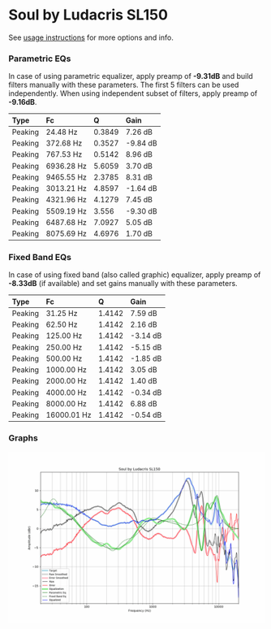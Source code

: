 # Soul by Ludacris SL150
See [usage instructions](https://github.com/jaakkopasanen/AutoEq#usage) for more options and info.

### Parametric EQs
In case of using parametric equalizer, apply preamp of **-9.31dB** and build filters manually
with these parameters. The first 5 filters can be used independently.
When using independent subset of filters, apply preamp of **-9.16dB**.

| Type    | Fc         |      Q | Gain     |
|:--------|:-----------|:-------|:---------|
| Peaking | 24.48 Hz   | 0.3849 | 7.26 dB  |
| Peaking | 372.68 Hz  | 0.3527 | -9.84 dB |
| Peaking | 767.53 Hz  | 0.5142 | 8.96 dB  |
| Peaking | 6936.28 Hz | 5.6059 | 3.70 dB  |
| Peaking | 9465.55 Hz | 2.3785 | 8.31 dB  |
| Peaking | 3013.21 Hz | 4.8597 | -1.64 dB |
| Peaking | 4321.96 Hz | 4.1279 | 7.45 dB  |
| Peaking | 5509.19 Hz | 3.556  | -9.30 dB |
| Peaking | 6487.68 Hz | 7.0927 | 5.05 dB  |
| Peaking | 8075.69 Hz | 4.6976 | 1.70 dB  |

### Fixed Band EQs
In case of using fixed band (also called graphic) equalizer, apply preamp of **-8.33dB**
(if available) and set gains manually with these parameters.

| Type    | Fc          |      Q | Gain     |
|:--------|:------------|:-------|:---------|
| Peaking | 31.25 Hz    | 1.4142 | 7.59 dB  |
| Peaking | 62.50 Hz    | 1.4142 | 2.16 dB  |
| Peaking | 125.00 Hz   | 1.4142 | -3.14 dB |
| Peaking | 250.00 Hz   | 1.4142 | -5.15 dB |
| Peaking | 500.00 Hz   | 1.4142 | -1.85 dB |
| Peaking | 1000.00 Hz  | 1.4142 | 3.05 dB  |
| Peaking | 2000.00 Hz  | 1.4142 | 1.40 dB  |
| Peaking | 4000.00 Hz  | 1.4142 | -0.34 dB |
| Peaking | 8000.00 Hz  | 1.4142 | 6.88 dB  |
| Peaking | 16000.01 Hz | 1.4142 | -0.54 dB |

### Graphs
![](./Soul%20by%20Ludacris%20SL150.png)